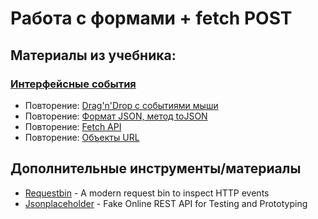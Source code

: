# Работа с формами + fetch POST

## Материалы из учебника:

### [Интерфейсные события](https://learn.javascript.ru/event-details)
- Повторение: [Drag'n'Drop с событиями мыши](https://learn.javascript.ru/mouse-drag-and-drop)
- Повторение: [Формат JSON, метод toJSON](https://learn.javascript.ru/json)
- Повторение: [Fetch API](https://learn.javascript.ru/fetch-api)
- Повторение: [Объекты URL](https://learn.javascript.ru/url)

## Дополнительные инструменты/материалы

* [Requestbin](https://requestbin.com) - A modern request bin to inspect HTTP events
* [Jsonplaceholder](https://jsonplaceholder.typicode.com/) - Fake Online REST API for Testing and Prototyping
